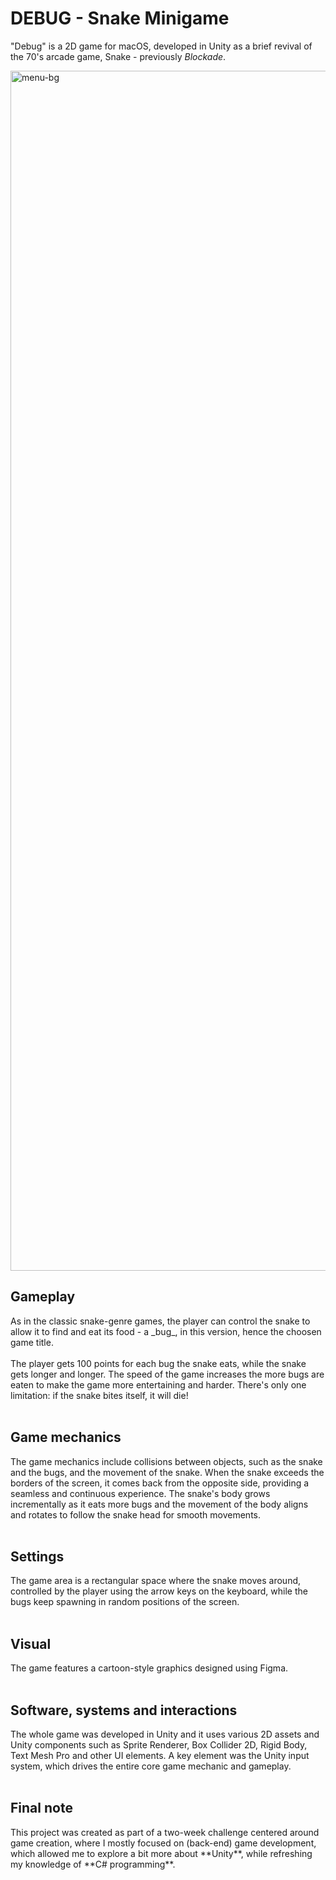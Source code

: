<h1> DEBUG - Snake Minigame </h1>

"Debug" is a 2D game for macOS, developed in Unity as a brief revival of the 70's arcade game, Snake - previously _Blockade_.

<img width="1920" alt="menu-bg" src="https://user-images.githubusercontent.com/113616815/228385932-3e5bb1ef-00d5-4dec-af81-49692b19a0aa.png">
</br>
<h2> Gameplay </h2>
As in the classic snake-genre games, the player can control the snake to allow it to find and eat its food - a _bug_, in this version, hence the choosen game title.
<br></br>
The player gets 100 points for each bug the snake eats, while the snake gets longer and longer. 
The speed of the game increases the more bugs are eaten to make the game more entertaining and harder.
There's only one limitation: if the snake bites itself, it will die!
<br></br>
<h2> Game mechanics </h2>
The game mechanics include collisions between objects, such as the snake and the bugs, and the movement of the snake.
When the snake exceeds the borders of the screen, it comes back from the opposite side, providing a seamless and continuous experience.
The snake's body grows incrementally as it eats more bugs and the movement of the body aligns and rotates to follow the snake head for smooth movements. 
<br></br>
<h2> Settings </h2>
The game area is a rectangular space where the snake moves around, controlled by the player using the arrow keys on the keyboard, while the bugs keep spawning in random positions of the screen.
<br></br>
<h2> Visual </h2>
The game features a cartoon-style graphics designed using Figma. 
<br></br>
<h2> Software, systems and interactions </h2>
The whole game was developed in Unity and it uses various 2D assets and Unity components such as Sprite Renderer, Box Collider 2D, Rigid Body, Text Mesh Pro and other UI elements.
A key element was the Unity input system, which drives the entire core game mechanic and gameplay.
<br></br>
<h2> Final note </h2>
This project was created as part of a two-week challenge centered around game creation, where I mostly focused on (back-end) game development, which allowed me to explore a bit more about **Unity**, while refreshing my knowledge of **C# programming**.


